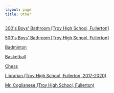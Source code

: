 ```yaml
---
layout: page
title: Other
---
```


[300's Boys' Bathroom [Troy High School, Fullerton]](https://karlcxu.github.io/KarlChoiReviews/2019/01/30/300-Bathroom.html)

[500's Boys' Bathroom [Troy High School, Fullerton]](https://karlcxu.github.io/KarlChoiReviews/2019/01/29/500-Bathroom.html)

[Badminton](https://karlcxu.github.io/KarlChoiReviews/1934/07/05/Badminton.html)

[Basketball](https://karlcxu.github.io/KarlChoiReviews/1891/12/01/Basketball.html)

[Chess](https://karlcxu.github.io/KarlChoiReviews/1851/05/01/Modern-Chess.html)

[Librarian (Troy High School, Fullerton, 2017-2020)](https://karlcxu.github.io/KarlChoiReviews/2019/01/29/THS-Librarian.html)

[Mr. Coglianese (Troy High School, Fullerton)](https://karlcxu.github.io/KarlChoiReviews/2019/01/29/Mr.-Coglianese.html)
